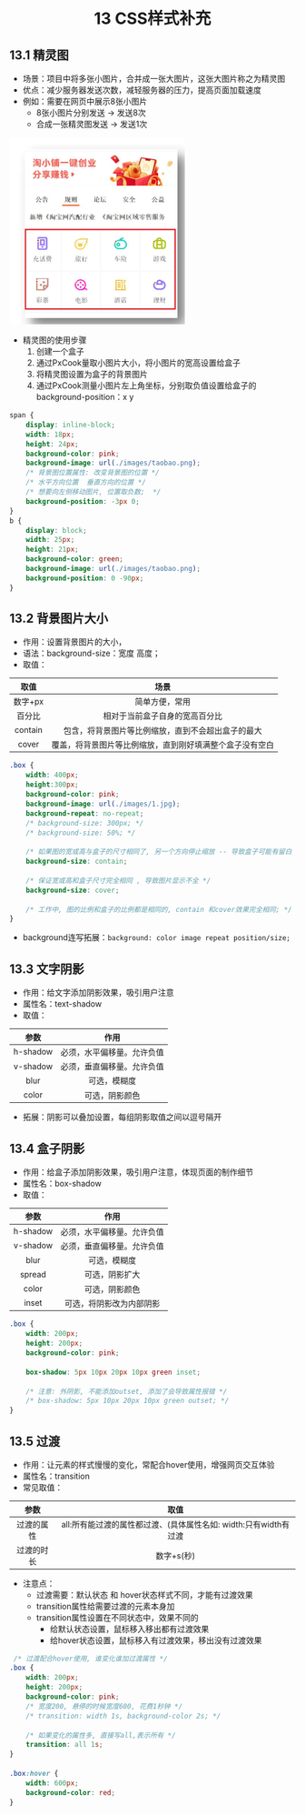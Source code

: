 # <center>13 CSS样式补充

## 13.1 精灵图

- 场景：项目中将多张小图片，合并成一张大图片，这张大图片称之为精灵图
- 优点：减少服务器发送次数，减轻服务器的压力，提高页面加载速度
- 例如：需要在网页中展示8张小图片
  - 8张小图片分别发送 → 发送8次
  - 合成一张精灵图发送 → 发送1次

![图 1](../images/1e8489b2b4f0edaf90d830f24a2014f02b10cd912c9ddaab8e1263de8da4a030.png)  


- 精灵图的使用步骤
  1. 创建一个盒子
  2. 通过PxCook量取小图片大小，将小图片的宽高设置给盒子
  3. 将精灵图设置为盒子的背景图片
  4. 通过PxCook测量小图片左上角坐标，分别取负值设置给盒子的background-position：x y


~~~css
span {
    display: inline-block;
    width: 18px;
    height: 24px;
    background-color: pink;
    background-image: url(./images/taobao.png);
    /* 背景图位置属性: 改变背景图的位置 */
    /* 水平方向位置  垂直方向的位置 */
    /* 想要向左侧移动图片, 位置取负数;  */
    background-position: -3px 0;
}
b {
    display: block;
    width: 25px;
    height: 21px;
    background-color: green;
    background-image: url(./images/taobao.png);
    background-position: 0 -90px;
}
~~~

## 13.2 背景图片大小

- 作用：设置背景图片的大小，
- 语法：background-size：宽度 高度；
- 取值：

|  取值   |                           场景                           |
| :-----: | :------------------------------------------------------: |
| 数字+px |                      简单方便，常用                      |
| 百分比  |              相对于当前盒子自身的宽高百分比              |
| contain |    包含，将背景图片等比例缩放，直到不会超出盒子的最大    |
|  cover  | 覆盖，将背景图片等比例缩放，直到刚好填满整个盒子没有空白 |


~~~css
.box {
    width: 400px;
    height:300px;
    background-color: pink;
    background-image: url(./images/1.jpg);
    background-repeat: no-repeat;
    /* background-size: 300px; */
    /* background-size: 50%; */

    /* 如果图的宽或高与盒子的尺寸相同了, 另一个方向停止缩放 -- 导致盒子可能有留白 */
    background-size: contain;
    
    /* 保证宽或高和盒子尺寸完全相同 , 导致图片显示不全 */
    background-size: cover;

    /* 工作中, 图的比例和盒子的比例都是相同的, contain 和cover效果完全相同; */
}
~~~

- background连写拓展：`background: color image repeat position/size;`


## 13.3 文字阴影

- 作用：给文字添加阴影效果，吸引用户注意
- 属性名：text-shadow
- 取值：

|   参数   |            作用            |
| :------: | :------------------------: |
| h-shadow | 必须，水平偏移量。允许负值 |
| v-shadow | 必须，垂直偏移量。允许负值 |
|   blur   |        可选，模糊度        |
|  color   |       可选，阴影颜色       |


- 拓展：阴影可以叠加设置，每组阴影取值之间以逗号隔开


## 13.4 盒子阴影

- 作用：给盒子添加阴影效果，吸引用户注意，体现页面的制作细节
- 属性名：box-shadow
- 取值：

|   参数   |            作用            |
| :------: | :------------------------: |
| h-shadow | 必须，水平偏移量。允许负值 |
| v-shadow | 必须，垂直偏移量。允许负值 |
|   blur   |        可选，模糊度        |
|  spread  |       可选，阴影扩大       |
|  color   |       可选，阴影颜色       |
|  inset   |  可选，将阴影改为内部阴影  |

~~~css
.box {
    width: 200px;
    height: 200px;
    background-color: pink;

    box-shadow: 5px 10px 20px 10px green inset;

    /* 注意: 外阴影, 不能添加outset, 添加了会导致属性报错 */
    /* box-shadow: 5px 10px 20px 10px green outset; */
}
~~~


## 13.5 过渡

- 作用：让元素的样式慢慢的变化，常配合hover使用，增强网页交互体验
- 属性名：transition
- 常见取值：

|    参数    |                               取值                               |
| :--------: | :--------------------------------------------------------------: |
| 过渡的属性 | all:所有能过渡的属性都过渡、(具体属性名如: width:只有width有过渡 |
| 过渡的时长 |                            数字+s(秒)                            |


- 注意点：
  - 过渡需要：默认状态 和 hover状态样式不同，才能有过渡效果
  - transition属性给需要过渡的元素本身加
  - transition属性设置在不同状态中，效果不同的
     - 给默认状态设置，鼠标移入移出都有过渡效果
     - 给hover状态设置，鼠标移入有过渡效果，移出没有过渡效果


~~~css
 /* 过渡配合hover使用, 谁变化谁加过渡属性 */
.box {
    width: 200px;
    height: 200px;
    background-color: pink;
    /* 宽度200, 悬停的时候宽度600, 花费1秒钟 */
    /* transition: width 1s, background-color 2s; */

    /* 如果变化的属性多, 直接写all,表示所有 */
    transition: all 1s;
}

.box:hover {
    width: 600px;
    background-color: red;
}
~~~
